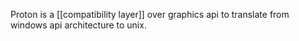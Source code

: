 Proton is a [[compatibility layer]] over graphics api to translate from windows api architecture to unix.